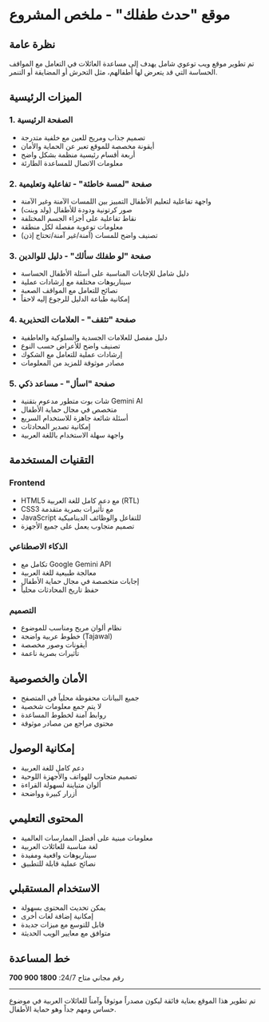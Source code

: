 # موقع "حدث طفلك" - ملخص المشروع

## نظرة عامة
تم تطوير موقع ويب توعوي شامل يهدف إلى مساعدة العائلات في التعامل مع المواقف الحساسة التي قد يتعرض لها أطفالهم، مثل التحرش أو المضايقة أو التنمر.

## الميزات الرئيسية

### 1. الصفحة الرئيسية
- تصميم جذاب ومريح للعين مع خلفية متدرجة
- أيقونة مخصصة للموقع تعبر عن الحماية والأمان
- أربعة أقسام رئيسية منظمة بشكل واضح
- معلومات الاتصال للمساعدة الطارئة

### 2. صفحة "لمسة خاطئة" - تفاعلية وتعليمية
- واجهة تفاعلية لتعليم الأطفال التمييز بين اللمسات الآمنة وغير الآمنة
- صور كرتونية ودودة للأطفال (ولد وبنت)
- نقاط تفاعلية على أجزاء الجسم المختلفة
- معلومات توعوية مفصلة لكل منطقة
- تصنيف واضح للمسات (آمنة/غير آمنة/تحتاج إذن)

### 3. صفحة "لو طفلك سألك" - دليل للوالدين
- دليل شامل للإجابات المناسبة على أسئلة الأطفال الحساسة
- سيناريوهات مختلفة مع إرشادات عملية
- نصائح للتعامل مع المواقف الصعبة
- إمكانية طباعة الدليل للرجوع إليه لاحقاً

### 4. صفحة "تثقف" - العلامات التحذيرية
- دليل مفصل للعلامات الجسدية والسلوكية والعاطفية
- تصنيف واضح للأعراض حسب النوع
- إرشادات عملية للتعامل مع الشكوك
- مصادر موثوقة للمزيد من المعلومات

### 5. صفحة "اسأل" - مساعد ذكي
- شات بوت متطور مدعوم بتقنية Gemini AI
- متخصص في مجال حماية الأطفال
- أسئلة شائعة جاهزة للاستخدام السريع
- إمكانية تصدير المحادثات
- واجهة سهلة الاستخدام باللغة العربية

## التقنيات المستخدمة

### Frontend
- HTML5 مع دعم كامل للغة العربية (RTL)
- CSS3 مع تأثيرات بصرية متقدمة
- JavaScript للتفاعل والوظائف الديناميكية
- تصميم متجاوب يعمل على جميع الأجهزة

### الذكاء الاصطناعي
- تكامل مع Google Gemini API
- معالجة طبيعية للغة العربية
- إجابات متخصصة في مجال حماية الأطفال
- حفظ تاريخ المحادثات محلياً

### التصميم
- نظام ألوان مريح ومناسب للموضوع
- خطوط عربية واضحة (Tajawal)
- أيقونات وصور مخصصة
- تأثيرات بصرية ناعمة

## الأمان والخصوصية
- جميع البيانات محفوظة محلياً في المتصفح
- لا يتم جمع معلومات شخصية
- روابط آمنة لخطوط المساعدة
- محتوى مراجع من مصادر موثوقة

## إمكانية الوصول
- دعم كامل للغة العربية
- تصميم متجاوب للهواتف والأجهزة اللوحية
- ألوان متباينة لسهولة القراءة
- أزرار كبيرة وواضحة

## المحتوى التعليمي
- معلومات مبنية على أفضل الممارسات العالمية
- لغة مناسبة للعائلات العربية
- سيناريوهات واقعية ومفيدة
- نصائح عملية قابلة للتطبيق

## الاستخدام المستقبلي
- يمكن تحديث المحتوى بسهولة
- إمكانية إضافة لغات أخرى
- قابل للتوسع مع ميزات جديدة
- متوافق مع معايير الويب الحديثة

## خط المساعدة
رقم مجاني متاح 24/7: **1800 900 700**

---

تم تطوير هذا الموقع بعناية فائقة ليكون مصدراً موثوقاً وآمناً للعائلات العربية في موضوع حساس ومهم جداً وهو حماية الأطفال.

